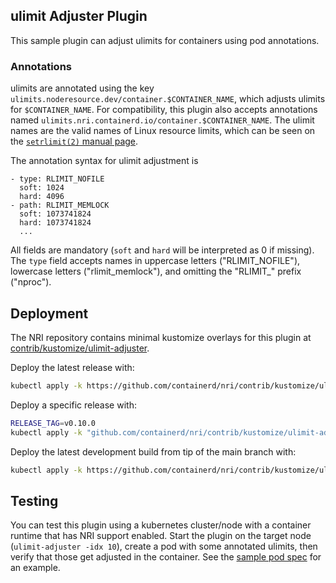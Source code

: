 ## ulimit Adjuster Plugin

This sample plugin can adjust ulimits for containers using pod annotations.

### Annotations

ulimits are annotated using the key
`ulimits.noderesource.dev/container.$CONTAINER_NAME`, which adjusts ulimits
for `$CONTAINER_NAME`. For compatibility, this plugin also accepts annotations
named `ulimits.nri.containerd.io/container.$CONTAINER_NAME`. The ulimit names
are the valid names of Linux resource limits, which can be seen on the
[`setrlimit(2)` manual page](https://linux.die.net/man/2/setrlimit).

The annotation syntax for ulimit adjustment is

```
- type: RLIMIT_NOFILE
  soft: 1024
  hard: 4096
- path: RLIMIT_MEMLOCK
  soft: 1073741824
  hard: 1073741824
  ...
```

All fields are mandatory (`soft` and `hard` will be interpreted as 0 if
missing). The `type` field accepts names in uppercase letters
("RLIMIT_NOFILE"), lowercase letters ("rlimit_memlock"), and omitting the
"RLIMIT_" prefix ("nproc").

## Deployment

The NRI repository contains minimal kustomize overlays for this plugin at
[contrib/kustomize/ulimit-adjuster](../../contrib/kustomize/ulimit-adjuster).

Deploy the latest release with:

```bash
kubectl apply -k https://github.com/containerd/nri/contrib/kustomize/ulimit-adjuster
```

Deploy a specific release with:

```bash
RELEASE_TAG=v0.10.0
kubectl apply -k "github.com/containerd/nri/contrib/kustomize/ulimit-adjuster?ref=${RELEASE_TAG}"
```

Deploy the latest development build from tip of the main branch with:

```bash
kubectl apply -k https://github.com/containerd/nri/contrib/kustomize/ulimit-adjuster/unstable
```

## Testing

You can test this plugin using a kubernetes cluster/node with a container
runtime that has NRI support enabled. Start the plugin on the target node
(`ulimit-adjuster -idx 10`), create a pod with some annotated ulimits, then
verify that those get adjusted in the container. See the
[sample pod spec](sample-ulimit-adjust.yaml) for an example.
